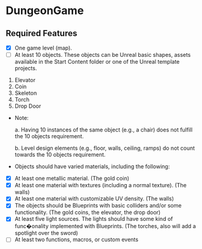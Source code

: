 # DungeonGame

## Required Features
- [x] One game level (map).
- [ ] At least 10 objects. These objects can be Unreal basic shapes, assets 
available in the Start Content folder or one of the Unreal template projects.

1. Elevator
2. Coin
3. Skeleton
4. Torch
5. Drop Door

- Note:

  a. Having 10 instances of the same object (e.g., a chair) does not fulfill
the 10 objects requirement.

  b. Level design elements (e.g., floor, walls, ceiling, ramps) do not count
towards the 10 objects requirement.

- Objects should have varied materials, including the following:
- [x] At least one metallic material. (The gold coin)
- [x] At least one material with textures (including a normal texture). (The walls)
- [x] At least one material with customizable UV density. (The walls)
- [x] The objects should be Blueprints with basic colliders and/or some
functionality. (The gold coins, the elevator, the drop door) 
- [x] At least five light sources. The lights should have some kind of func�onality
implemented with Blueprints. (The torches, also will add a spotlight over the sword)
- [ ] At least two functions, macros, or custom events
